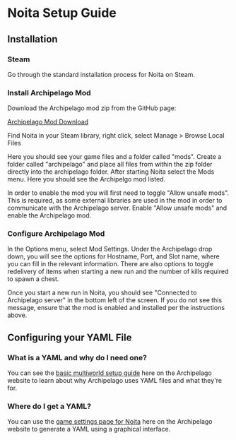 # Noita Setup Guide

## Installation

### Steam

Go through the standard installation process for Noita on Steam.

### Install Archipelago Mod

Download the Archipelago mod zip from the GitHub page:

[Archipelago Mod Download](https://github.com/DaftBrit/NoitaArchipelago/archive/refs/heads/master.zip)

Find Noita in your Steam library, right click, select Manage > Browse Local Files

Here you should see your game files and a folder called "mods". Create a folder called "archipelago" and place all files
from within the zip folder directly into the archipelago folder. After starting Noita select the Mods menu. Here you 
should see the Archipelgo mod listed.

In order to enable the mod you will first need to toggle "Allow unsafe mods". This is required, as some external 
libraries are used in the mod in order to communicate with the Archipelago server. Enable "Allow unsafe mods" and enable
the Archipelago mod.

### Configure Archipelago Mod

In the Options menu, select Mod Settings. Under the Archipelago drop down, you will see the options for Hostname, Port,
and Slot name, where you can fill in the relevant information. There are also options to toggle redelivery of items when
starting a new run and the number of kills required to spawn a chest.

Once you start a new run in Noita, you should see "Connected to Archipelago server" in the bottom left of the screen. If
you do not see this message, ensure that the mod is enabled and installed per the instructions above.

## Configuring your YAML File
### What is a YAML and why do I need one?
You can see the [basic multiworld setup guide](/tutorial/Archipelago/setup/en) here on the Archipelago website to learn 
about why Archipelago uses YAML files and what they're for.

### Where do I get a YAML?
You can use the [game settings page for Noita](/games/Noita/player-settings) here on the  Archipelago website to 
generate a YAML using a graphical interface.